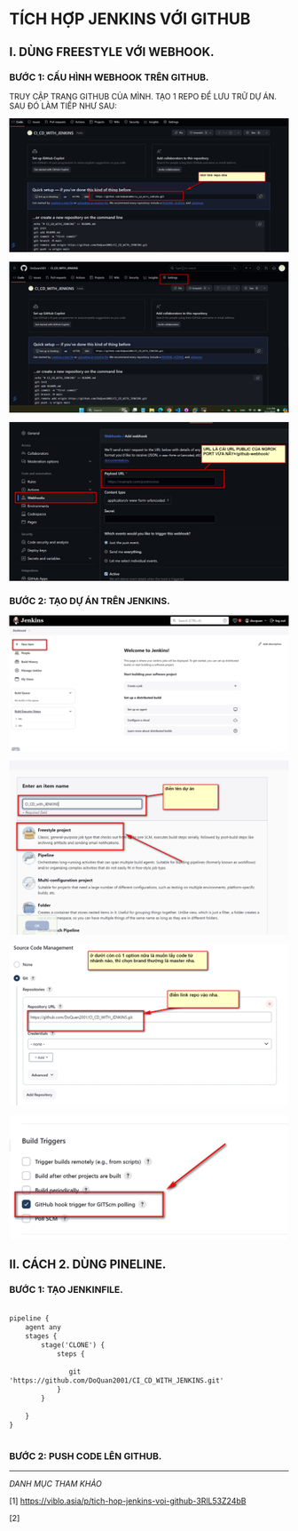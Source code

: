 # TÍCH HỢP JENKINS VỚI GITHUB


## I. DÙNG FREESTYLE VỚI WEBHOOK.


### BƯỚC 1: CẤU HÌNH WEBHOOK TRÊN GITHUB.

TRUY CẬP TRANG GITHUB CỦA MÌNH. TẠO 1 REPO ĐỂ LƯU TRỮ DỰ ÁN. SAU ĐÓ LÀM TIẾP NHƯ SAU:


![HINH ](../imgaes/6.png)


![HINH ](../imgaes/2.png)

![HINH ](../imgaes/3.png)



### BƯỚC 2: TẠO DỰ ÁN TRÊN JENKINS.

![HINH ](../imgaes/4.png)


![HINH ](../imgaes/5.png)


![HINH ](../imgaes/7.png)


![HINH ](../imgaes/8.png)


## II. CÁCH 2. DÙNG PINELINE.


### BƯỚC 1: TẠO JENKINFILE.


```

pipeline {
    agent any
    stages {
        stage('CLONE') {
            steps {
                
               git 'https://github.com/DoQuan2001/CI_CD_WITH_JENKINS.git'
            }
        }

    }
}


```

### BƯỚC 2: PUSH CODE LÊN GITHUB.










--- 

*DANH MỤC THAM KHẢO*


[1] https://viblo.asia/p/tich-hop-jenkins-voi-github-3RlL53Z24bB

[2]


